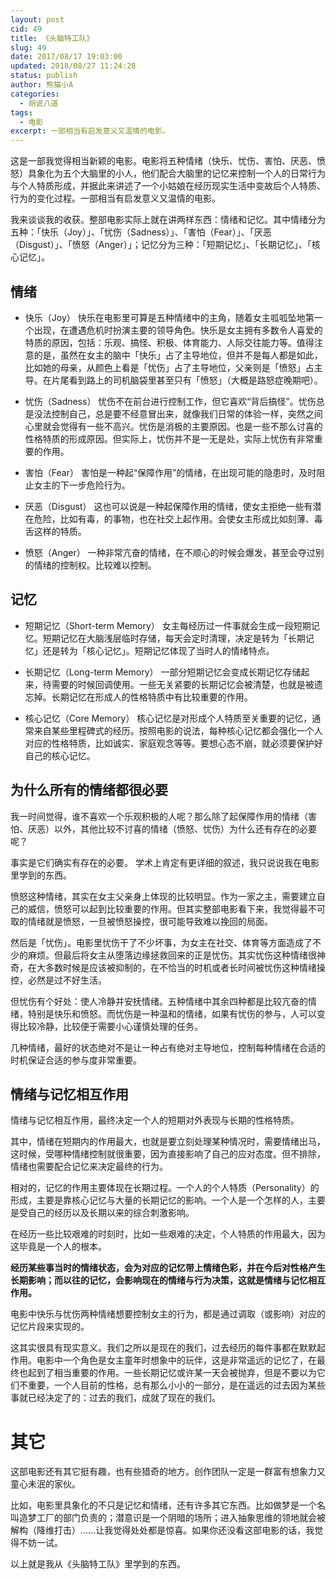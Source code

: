 ```yaml
---
layout: post
cid: 49
title: 《头脑特工队》
slug: 49
date: 2017/08/17 19:03:00
updated: 2018/08/27 11:24:28
status: publish
author: 熊猫小A
categories: 
  - 胡说八道
tags: 
  - 电影
excerpt: 一部相当有启发意义又温情的电影。
---
```



这是一部我觉得相当新颖的电影。电影将五种情绪（快乐、忧伤、害怕、厌恶、愤怒）具象化为五个大脑里的小人，他们配合大脑里的记忆来控制一个人的日常行为与个人特质形成，并据此来讲述了一个小姑娘在经历现实生活中变故后个人特质、行为的变化过程。一部相当有启发意义又温情的电影。

我来谈谈我的收获。整部电影实际上就在讲两样东西：情绪和记忆。其中情绪分为五种：「快乐（Joy）」、「忧伤（Sadness）」、「害怕（Fear）」、「厌恶（Disgust）」、「愤怒（Anger）」；记忆分为三种：「短期记忆」、「长期记忆」、「核心记忆」。

## 情绪
* 快乐（Joy）
快乐在电影里可算是五种情绪中的主角，随着女主呱呱坠地第一个出现，在遭遇危机时扮演主要的领导角色。快乐是女主拥有多数令人喜爱的特质的原因，包括：乐观、搞怪、积极、体育能力、人际交往能力等。值得注意的是，虽然在女主的脑中「快乐」占了主导地位，但并不是每人都是如此，比如她的母亲，从颜色上看是「忧伤」占了主导地位，父亲则是「愤怒」占主导。在片尾看到路上的司机脑袋里甚至只有「愤怒」（大概是路怒症晚期吧）。

* 忧伤（Sadness）
忧伤不在前台进行控制工作，但它喜欢“背后搞怪”。忧伤总是没法控制自己，总是要不经意冒出来，就像我们日常的体验一样，突然之间心里就会觉得有一些不高兴。忧伤是消极的主要原因。也是一些不那么讨喜的性格特质的形成原因。但实际上，忧伤并不是一无是处，实际上忧伤有非常重要的作用。

* 害怕（Fear）
害怕是一种起“保障作用”的情绪，在出现可能的隐患时，及时阻止女主的下一步危险行为。

* 厌恶（Disgust）
这也可以说是一种起保障作用的情绪，使女主拒绝一些有潜在危险，比如有毒，的事物，也在社交上起作用。会使女主形成比如刻薄、毒舌这样的特质。

* 愤怒（Anger）
一种非常亢奋的情绪，在不顺心的时候会爆发，甚至会夺过别的情绪的控制权。比较难以控制。

## 记忆
* 短期记忆（Short-term Memory）
女主每经历过一件事就会生成一段短期记忆。短期记忆在大脑浅层临时存储，每天会定时清理，决定是转为「长期记忆」还是转为「核心记忆」。短期记忆体现了当时人的情绪特点。

* 长期记忆（Long-term Memory）
一部分短期记忆会变成长期记忆存储起来，待需要的时候回调使用。一些无关紧要的长期记忆会被清楚，也就是被遗忘掉。长期记忆在形成人的性格特质中有比较重要的作用。

* 核心记忆（Core Memory）
核心记忆是对形成个人特质至关重要的记忆，通常来自某些里程碑式的经历。按照电影的说法，每种核心记忆都会强化一个人对应的性格特质，比如诚实、家庭观念等等。要想心态不崩，就必须要保护好自己的核心记忆。

## 为什么所有的情绪都很必要
我一时间觉得，谁不喜欢一个乐观积极的人呢？那么除了起保障作用的情绪（害怕、厌恶）以外，其他比较不讨喜的情绪（愤怒、忧伤）为什么还有存在的必要呢？

事实是它们确实有存在的必要。 学术上肯定有更详细的叙述，我只说说我在电影里学到的东西。

愤怒这种情绪，其实在女主父亲身上体现的比较明显。作为一家之主，需要建立自己的威信，愤怒可以起到比较重要的作用。但其实整部电影看下来，我觉得最不可取的情绪就是愤怒，一旦被愤怒操控，很可能导致难以挽回的局面。

然后是「忧伤」。电影里忧伤干了不少坏事，为女主在社交、体育等方面造成了不少的麻烦。但最后将女主从堕落边缘拯救回来的正是忧伤。其实忧伤这种情绪很神奇，在大多数时候是应该被抑制的，在不恰当的时机或者长时间被忧伤这种情绪操控，必然是过不好生活。

但忧伤有个好处：使人冷静并安抚情绪。五种情绪中其余四种都是比较亢奋的情绪，特别是快乐和愤怒。而忧伤是一种温和的情绪，如果有忧伤的参与，人可以变得比较冷静，比较便于需要小心谨慎处理的任务。

几种情绪，最好的状态绝对不是让一种占有绝对主导地位，控制每种情绪在合适的时机保证合适的参与度非常重要。

## 情绪与记忆相互作用
情绪与记忆相互作用，最终决定一个人的短期对外表现与长期的性格特质。

其中，情绪在短期内的作用最大，也就是要立刻处理某种情况时，需要情绪出马，这时候，受哪种情绪控制就很重要，因为直接影响了自己的应对态度。但不排除，情绪也需要配合记忆来决定最终的行为。

相对的，记忆的作用主要体现在长期过程。一个人的个人特质（Personality）的形成，主要是靠核心记忆与大量的长期记忆的影响。一个人是一个怎样的人，主要是受自己的经历以及长期以来的综合刺激影响。

在经历一些比较艰难的时刻时，比如一些艰难的决定，个人特质的作用最大，因为这毕竟是一个人的根本。

**经历某些事当时的情绪状态，会为对应的记忆带上情绪色彩，并在今后对性格产生长期影响；而以往的记忆，会影响现在的情绪与行为决策，这就是情绪与记忆相互作用。**

电影中快乐与忧伤两种情绪想要控制女主的行为，都是通过调取（或影响）对应的记忆片段来实现的。

这其实很具有现实意义。我们之所以是现在的我们，过去经历的每件事都在默默起作用。电影中一个角色是女主童年时想象中的玩伴，这是非常遥远的记忆了，在最终也起到了相当重要的作用。一些长期记忆或许某一天会被抛弃，但是不要以为它们不重要，一个人目前的性格，总有那么小小的一部分，是在遥远的过去因为某些事就已经决定了的：过去的我们，成就了现在的我们。

# 其它
这部电影还有其它挺有趣，也有些猎奇的地方。创作团队一定是一群富有想象力又童心未泯的家伙。

比如，电影里具象化的不只是记忆和情绪，还有许多其它东西。比如做梦是一个名叫造梦工厂的部门负责的；潜意识是一个阴暗的场所；进入抽象思维的领地就会被解构（降维打击）……让我觉得处处都是惊喜。如果你还没看这部电影的话，我觉得不妨一试。

以上就是我从《头脑特工队》里学到的东西。